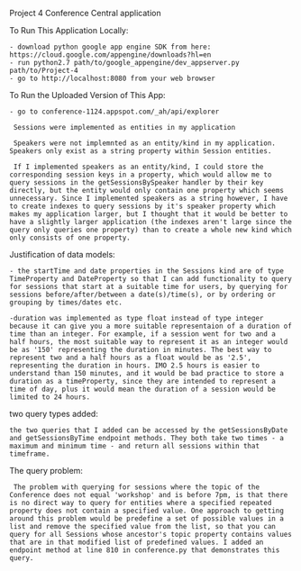 Project 4 Conference Central application

To Run This Application Locally:

	- download python google app engine SDK from here: https://cloud.google.com/appengine/downloads?hl=en
	- run python2.7 path/to/google_appengine/dev_appserver.py path/to/Project-4
	- go to http://localhost:8080 from your web browser

To Run the Uploaded Version of This App:

	- go to conference-1124.appspot.com/_ah/api/explorer

	 Sessions were implemented as entities in my application
	
	 Speakers were not implemnted as an entity/kind in my application. Speakers only exist as a string property within Session entities.

	 If I implemented speakers as an entity/kind, I could store the corresponding session keys in a property, which would allow me to query sessions in the getSessionsBySpeaker handler by their key directly, but the entity would only contain one property which seems unnecessary. Since I implemented speakers as a string however, I have to create indexes to query sessions by it's speaker property which makes my application larger, but I thought that it would be better to have a slightly larger application (the indexes aren't large since the query only queries one property) than to create a whole new kind which only consists of one property.

Justification of data models:
	
	- the startTime and date properties in the Sessions kind are of type  TimeProperty and DateProperty so that I can add functionality to query for sessions that start at a suitable time for users, by querying for sessions before/after/between a date(s)/time(s), or by ordering or grouping by times/dates etc.

	-duration was implemented as type float instead of type integer because it can give you a more suitable representaion of a duration of time than an integer. For example, if a session went for two and a half hours, the most suitable way to represent it as an integer would be as '150' representing the duration in minutes. The best way to represent two and a half hours as a float would be as '2.5', representing the duration in hours. IMO 2.5 hours is easier to understand than 150 minutes, and it would be bad practice to store a duration as a timeProperty, since they are intended to represent a time of day, plus it would mean the duration of a session would be limited to 24 hours.

two query types added:

	the two queries that I added can be accessed by the getSessionsByDate and getSessionsByTime endpoint methods. They both take two times - a maximum and minimum time - and return all sessions within that timeframe.

The query problem:

	 The problem with querying for sessions where the topic of the Conference does not equal 'workshop' and is before 7pm, is that there is no direct way to query for entities where a specified repeated property does not contain a specified value. One approach to getting around this problem would be predefine a set of possible values in a list and remove the specified value from the list, so that you can query for all Sessions whose ancestor's topic property contains values that are in that modified list of predefined values. I added an endpoint method at line 810 in conference.py that demonstrates this query.
